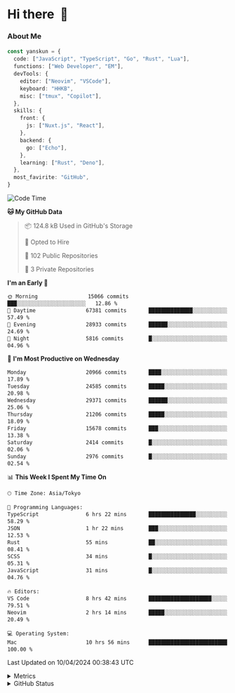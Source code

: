 # Hi there&nbsp; :wave:

### About Me

```ts
const yanskun = {
  code: ["JavaScript", "TypeScript", "Go", "Rust", "Lua"],
  functions: ["Web Developer", "EM"],
  devTools: {
    editor: ["Neovim", "VSCode"],
    keyboard: "HHKB",
    misc: ["tmux", "Copilot"],
  },
  skills: {
    front: {
      js: ["Nuxt.js", "React"],
    },
    backend: {
      go: ["Echo"],
    },
    learning: ["Rust", "Deno"],
  },
  most_favirite: "GitHub",
}
```

<!--START_SECTION:waka-->
![Code Time](http://img.shields.io/badge/Code%20Time-786%20hrs%2019%20mins-blue)

**🐱 My GitHub Data** 

> 📦 124.8 kB Used in GitHub's Storage 
 > 
> 💼 Opted to Hire
 > 
> 📜 102 Public Repositories 
 > 
> 🔑 3 Private Repositories 
 > 
**I'm an Early 🐤** 

```text
🌞 Morning                15066 commits       ███░░░░░░░░░░░░░░░░░░░░░░   12.86 % 
🌆 Daytime                67381 commits       ██████████████░░░░░░░░░░░   57.49 % 
🌃 Evening                28933 commits       ██████░░░░░░░░░░░░░░░░░░░   24.69 % 
🌙 Night                  5816 commits        █░░░░░░░░░░░░░░░░░░░░░░░░   04.96 % 
```
📅 **I'm Most Productive on Wednesday** 

```text
Monday                   20966 commits       ████░░░░░░░░░░░░░░░░░░░░░   17.89 % 
Tuesday                  24585 commits       █████░░░░░░░░░░░░░░░░░░░░   20.98 % 
Wednesday                29371 commits       ██████░░░░░░░░░░░░░░░░░░░   25.06 % 
Thursday                 21206 commits       █████░░░░░░░░░░░░░░░░░░░░   18.09 % 
Friday                   15678 commits       ███░░░░░░░░░░░░░░░░░░░░░░   13.38 % 
Saturday                 2414 commits        █░░░░░░░░░░░░░░░░░░░░░░░░   02.06 % 
Sunday                   2976 commits        █░░░░░░░░░░░░░░░░░░░░░░░░   02.54 % 
```


📊 **This Week I Spent My Time On** 

```text
🕑︎ Time Zone: Asia/Tokyo

💬 Programming Languages: 
TypeScript               6 hrs 22 mins       ███████████████░░░░░░░░░░   58.29 % 
JSON                     1 hr 22 mins        ███░░░░░░░░░░░░░░░░░░░░░░   12.53 % 
Rust                     55 mins             ██░░░░░░░░░░░░░░░░░░░░░░░   08.41 % 
SCSS                     34 mins             █░░░░░░░░░░░░░░░░░░░░░░░░   05.31 % 
JavaScript               31 mins             █░░░░░░░░░░░░░░░░░░░░░░░░   04.76 % 

🔥 Editors: 
VS Code                  8 hrs 42 mins       ████████████████████░░░░░   79.51 % 
Neovim                   2 hrs 14 mins       █████░░░░░░░░░░░░░░░░░░░░   20.49 % 

💻 Operating System: 
Mac                      10 hrs 56 mins      █████████████████████████   100.00 % 
```


 Last Updated on 10/04/2024 00:38:43 UTC
<!--END_SECTION:waka-->

<details>
  <summary>Metrics</summary>
  <img src="https://github.com/yanskun/yanskun/blob/main/github-metrics.svg" alt="Metrics">
</details>

<details>
  <summary>GitHub Status</summary>
  <picture>
    <source media="(prefers-color-scheme: dark)" srcset="https://raw.githubusercontent.com/yanskun/yanskun/master/profile-summary-card-output/nord_dark/0-profile-details.svg">
   <img src="https://raw.githubusercontent.com/yanskun/yanskun/master/profile-summary-card-output/default/0-profile-details.svg">
  </picture>
  <br>
  <picture>
    <source media="(prefers-color-scheme: dark)" srcset="https://raw.githubusercontent.com/yanskun/yanskun/master/profile-summary-card-output/nord_dark/1-repos-per-language.svg">
   <img src="https://raw.githubusercontent.com/yanskun/yanskun/master/profile-summary-card-output/default/1-repos-per-language.svg">
  </picture>
  <picture>
    <source media="(prefers-color-scheme: dark)" srcset="https://raw.githubusercontent.com/yanskun/yanskun/master/profile-summary-card-output/nord_dark/2-most-commit-language.svg">
   <img src="https://raw.githubusercontent.com/yanskun/yanskun/master/profile-summary-card-output/default/2-most-commit-language.svg">
  </picture>
  <br>
  <picture>
    <source media="(prefers-color-scheme: dark)" srcset="https://raw.githubusercontent.com/yanskun/yanskun/master/profile-summary-card-output/nord_dark/3-stats.svg">
   <img src="https://raw.githubusercontent.com/yanskun/yanskun/master/profile-summary-card-output/default/3-stats.svg">
  </picture>
  <picture>
    <source media="(prefers-color-scheme: dark)" srcset="https://raw.githubusercontent.com/yanskun/yanskun/master/profile-summary-card-output/nord_dark/4-productive-time.svg">
   <img src="https://raw.githubusercontent.com/yanskun/yanskun/master/profile-summary-card-output/default/4-productive-time.svg">
  </picture>
</details>
